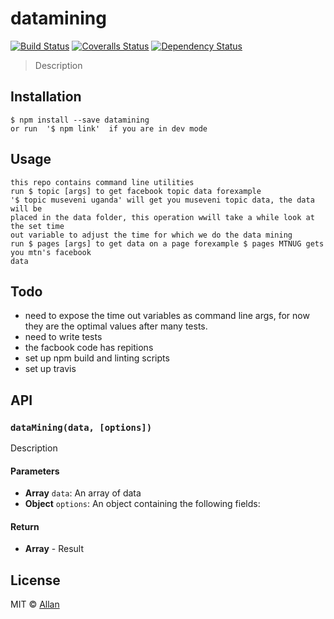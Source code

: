 # datamining
[![Build Status][travis-image]][travis-url]
[![Coveralls Status][coveralls-image]][coveralls-url]
[![Dependency Status][depstat-image]][depstat-url]

> Description

## Installation

```
$ npm install --save datamining
or run  '$ npm link'  if you are in dev mode
```

## Usage
```
this repo contains command line utilities
run $ topic [args] to get facebook topic data forexample
'$ topic museveni uganda' will get you museveni topic data, the data will be 
placed in the data folder, this operation wwill take a while look at the set time 
out variable to adjust the time for which we do the data mining
run $ pages [args] to get data on a page forexample $ pages MTNUG gets you mtn's facebook
data

```
## Todo
- need to expose the time out variables as command line args, for now they are the optimal values
after many tests.
- need to write tests
- the facbook code has repitions
- set up npm build and linting scripts
- set up travis

## API

### `dataMining(data, [options])`
Description

#### Parameters
- **Array** `data`: An array of data
- **Object** `options`: An object containing the following fields:

#### Return
- **Array** - Result

## License
MIT © [Allan](http://github.com/epicallan)

[travis-url]: https://travis-ci.org/epicallan/datamining
[travis-image]: https://img.shields.io/travis/epicallan/datamining.svg?style=flat-square

[coveralls-url]: https://coveralls.io/r/epicallan/datamining
[coveralls-image]: https://img.shields.io/coveralls/epicallan/datamining.svg?style=flat-square

[depstat-url]: https://david-dm.org/epicallan/datamining
[depstat-image]: https://david-dm.org/epicallan/datamining.svg?style=flat-square
